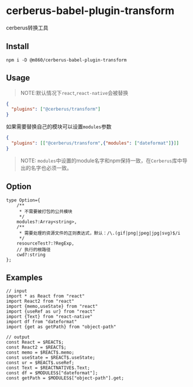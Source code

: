 # cerberus-babel-plugin-transform

cerberus转换工具

## Install

`npm i -D @m860/cerberus-babel-plugin-transform`

## Usage

> NOTE:默认情况下`react`,`react-native`会被替换

```json
{
  "plugins": ["@cerberus/transform"]
}
```

如果需要替换自己的模块可以设置`modules`参数

```json
{
  "plugins": [["@cerberus/transform",{"modules": ["dateformat"]}]]
}
```

> NOTE: `modules`中设置的module名字和npm保持一致，在`Cerberus`库中导出的名字也必须一致。


## Option

```flow js
type Option={
    /**
     * 不需要被打包的公共模块
     */
    modules?:Array<string>,
    /**
     * 需要处理的资源文件的正则表达式，默认：/\.(gif|png|jpeg|jpg|svg)$/i 
     */
    resourceTest?:?RegExp,
    // 执行的根路径
    cwd?:string
};
```

## Examples

```
// input
import * as React from "react"
import React2 from "react"
import {memo,useState} from "react"
import {useRef as ur} from "react"
import {Text} from "react-native"
import df from "dateformat"
import {get as getPath} from "object-path"

// output
const React = $REACT$;
const React2 = $REACT$;
const memo = $REACT$.memo;
const useState = $REACT$.useState;
const ur = $REACT$.useRef;
const Text = $REACTNATIVE$.Text;
const df = $MODULES$["dateformat"];
const getPath = $MODULES$["object-path"].get;
```

<!--

[ASTExplorer](https://astexplorer.net/)在线调试工具

[Babel插件开发手册](https://github.com/jamiebuilds/babel-handbook/blob/master/translations/zh-Hans/plugin-handbook.md)

[babel-types API](https://babeljs.io/docs/en/babel-types)

## TODO

- [ ] 处理`require("*.png")`,如果是资源文件需要进行重定向到`http`
    ```js 
    // input
    <Image source={require("logo.png")}/>
    // output
    <Image source={{uri:`${$MODULES$.BASE_URL}/${require("logo.png")}`}}/>
    ```
- [ ] `modules`支持别名设置
    ```
    // 例如
    {
        modules:[
            {
                name:"dateformat",
                exportName:"df"
            }
        ]
    }
    ```
-->

